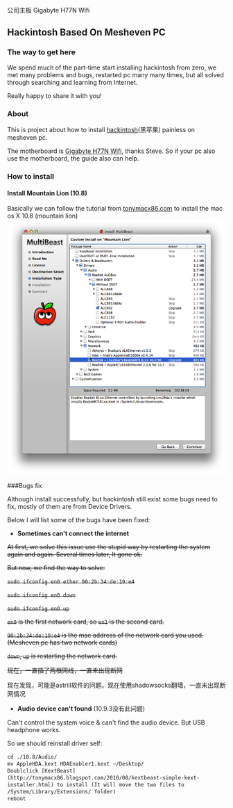 公司主板  Gigabyte H77N Wifi

## Hackintosh Based On Mesheven PC

### The way to get here

We spend much of the part-time start installing hackintosh from zero, we met many
problems and bugs, restarted pc many many times, but all solved through searching
and learning from Internet.

Really happy to share it with you!

### About

This is project about how to install [hackintosh](http://en.wikipedia.org/wiki/Hackintosh)(黑苹果) painless on mesheven pc.

The motherboard is [Gigabyte H77N Wifi](http://www.gigabyte.com.au/products/product-page.aspx?pid=4338#ov), thanks Steve.
So if your pc also use the motherboard, the guide also can help.


### How to install

#### Install Mountain Lion (10.8)

Basically we can follow the tutorial from [tonymacx86.com](http://www.tonymacx86.com/61-unibeast-install-os-x-mountain-lion-any-supported-intel-based-pc.html)
to install the mac os X 10.8 (mountain lion)
![MultiBeast](./Snip20140208_2.png)

###Bugs fix

Although install successfully, but hackintosh still exist some bugs need to fix, mostly of
them are from Device Drivers.

Below I will list some of the bugs have been fixed:

* **Sometimes can't connect the internet**

<del>At first, we solve this issue use the stupid way by restarting the system again and again.
Several times later, It gone ok.

<del>But now, we find the way to solve:

<del>`sudo ifconfig en0 ether 90:2b:34:de:19:e4`

<del>`sudo ifconfig en0 down`

<del>`sudo ifconfig en0 up`

<del>`en0` is the first network card, so `en1` is the second card.

<del>`90:2b:34:de:19:e4` is the mac address of the network card you used.(Mesheven pc has two network cards)

<del>`down`, `up` is restarting the network card.

<del>现在，一直插了两根网线，一直未出现断网

现在发现，可能是astrill软件的问题。现在使用shadowsocks翻墙，一直未出现断网情况

* **Audio device can't found** (10.9.3没有此问题)

Can't control the system voice & can't find the audio device. But USB headphone works.

So we should reinstall driver self:

    cd ./10.8/Audio/
    mv AppleHDA.kext HDAEnabler1.kext ~/Desktop/
    Doublclick [KextBeast](http://tonymacx86.blogspot.com/2010/08/kextbeast-simple-kext-installer.html) to install (It will move the two files to /System/Library/Extensions/ folder)
    reboot
